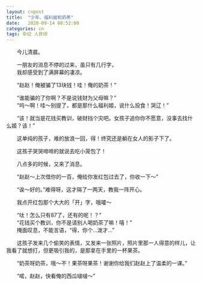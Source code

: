 ```yaml
---
layout: cnpost
title:  "少年、福利姬和奶茶"
date:   2020-09-14 08:52:00
categories: cn
tags: 杂记 人世间
---
```


&emsp;&emsp;今儿清晨。

&emsp;&emsp;一朋友的消息不停的过来，虽只有几行字，<br>
&emsp;&emsp;我却感受到了满屏幕的凄凉。

&emsp;&emsp;“赵赵！俺被骗了13块钱！哇！俺的奶茶！”

&emsp;&emsp;“谁能骗的了你啊？不是说钱财为父母嘛？”<br>
&emsp;&emsp;“呜～啊！哇～别提了，都是那什么福利姬，说什么投食！哭辽！”

&emsp;&emsp;“该！就当是花钱买教训，破财挡个灾吧。女孩子追你你不愿意，没事去找什么姬？该！”

&emsp;&emsp;这单纯的孩子，难的放浪一回，得！终究还是躺在女人的影子下了。

&emsp;&emsp;这孩子哭哭啼啼的就说去吃小笼包了！

&emsp;&emsp;八点多的时候，又来了消息。

&emsp;&emsp;“赵赵～上次借你的一百，俺给你发红包过去了，你收一下～”

&emsp;&emsp;“诶～好的。”难得呀，这才隔了一两天，教我一阵开心。

&emsp;&emsp;我点开红包那个大大的「开」字，哦嚯～

&emsp;&emsp;“呔！怎么只有87了，还有的呢！？”<br>
&emsp;&emsp;“花钱买个教训，你不是请别人喝奶茶了嘛！嘻！”<br>
&emsp;&emsp;掩面叹息，不能言语，“得，你个...泼才...”

&emsp;&emsp;这孩子发来几个偷笑的表情，又发来一张照片，照片里那一人得意的样儿，让我看了就想打，但更吸引我的，是那拿在手里的一杯果茶。

&emsp;&emsp;“奶茶呀奶茶，哦～不！果茶呀果茶！谢谢你给我们赵赵上了温柔的一课。”

&emsp;&emsp;“喏，赵赵，快看俺的西瓜啵啵～”
